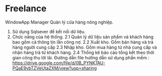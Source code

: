 # Freelance
WindowApp Manager
Quản lý cửa hàng nông nghiệp.
1.	Sử dụng Sqlsever để kết nối dữ liệu.
2.	Chức năng của hệ thống.
2.1	Quản lý dữ liệu sản phẩm và khách hàng bao gồm cả thông tin lẫn công nợ.
2.2	Xuất kho. Gồm bán hàng và trả hàng người cung cấp
2.3	Nhập kho. Gồm mua hàng từ nhà cung cấp và nhận hàng trả từ khách hàng.
2.4	Thống kê báo cáo tổng kết theo thời gian công thu lời lãi.
Đường dẫn file hướng dẫn sử dụng phần mềm : https://drive.google.com/file/d/0B_PYNK7AU-PQaE9vbTZVeUtaZXM/view?usp=sharing
